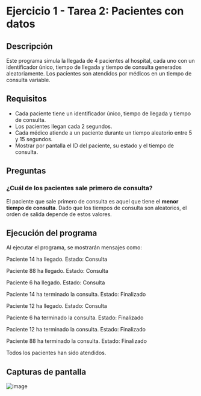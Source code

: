 # Ejercicio 1 - Tarea 2: Pacientes con datos

## Descripción
Este programa simula la llegada de 4 pacientes al hospital, cada uno con un identificador único, tiempo de llegada y tiempo de consulta generados aleatoriamente. Los pacientes son atendidos por médicos en un tiempo de consulta variable.

## Requisitos
- Cada paciente tiene un identificador único, tiempo de llegada y tiempo de consulta.
- Los pacientes llegan cada 2 segundos.
- Cada médico atiende a un paciente durante un tiempo aleatorio entre 5 y 15 segundos.
- Mostrar por pantalla el ID del paciente, su estado y el tiempo de consulta.

## Preguntas

### ¿Cuál de los pacientes sale primero de consulta?
El paciente que sale primero de consulta es aquel que tiene el **menor tiempo de consulta**. Dado que los tiempos de consulta son aleatorios, el orden de salida depende de estos valores.

## Ejecución del programa
Al ejecutar el programa, se mostrarán mensajes como:

Paciente 14 ha llegado. Estado: Consulta

Paciente 88 ha llegado. Estado: Consulta

Paciente 6 ha llegado. Estado: Consulta

Paciente 14 ha terminado la consulta. Estado: Finalizado

Paciente 12 ha llegado. Estado: Consulta

Paciente 6 ha terminado la consulta. Estado: Finalizado

Paciente 12 ha terminado la consulta. Estado: Finalizado

Paciente 88 ha terminado la consulta. Estado: Finalizado

Todos los pacientes han sido atendidos.


## Capturas de pantalla
![image](https://github.com/user-attachments/assets/90723bab-309e-4ca7-9526-bea62b1d56b9)
